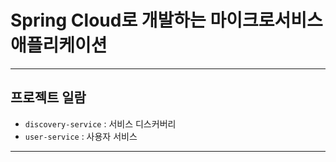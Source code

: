 # Spring Cloud로 개발하는 마이크로서비스 애플리케이션

---

## 프로젝트 일람
- `discovery-service` : 서비스 디스커버리
- `user-service` : 사용자 서비스

---
